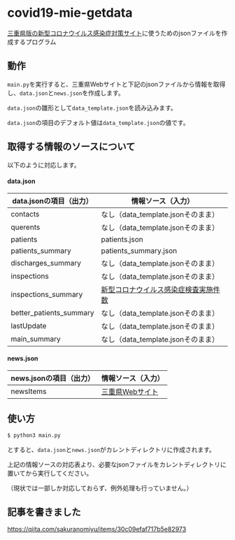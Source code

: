 # covid19-mie-getdata
[三重県版の新型コロナウイルス感染症対策サイト](https://github.com/FlexiblePrintedCircuits/covid19-mie)に使うためのjsonファイルを作成するプログラム

## 動作
`main.py`を実行すると、三重県Webサイトと下記のjsonファイルから情報を取得し、`data.json`と`news.json`を作成します。

`data.json`の雛形として`data_template.json`を読み込みます。

`data.json`の項目のデフォルト値は`data_template.json`の値です。

## 取得する情報のソースについて
以下のように対応します。

#### data.json
data.jsonの項目（出力） | 情報ソース（入力）
--- | ---
contacts | なし（data_template.jsonそのまま）
querents | なし（data_template.jsonそのまま）
patients | patients.json
patients_summary | patients_summary.json
discharges_summary | なし（data_template.jsonそのまま）
inspections | なし（data_template.jsonそのまま）
inspections_summary | [新型コロナウイルス感染症検査実施件数](https://www.pref.mie.lg.jp/YAKUMUS/HP/m0068000071_00005.htm)
better_patients_summary | なし（data_template.jsonそのまま）
lastUpdate | なし（data_template.jsonそのまま）
main_summary | なし（data_template.jsonそのまま）


#### news.json
news.jsonの項目（出力） | 情報ソース（入力）
--- | ---
newsItems | [三重県Webサイト]("https://www.pref.mie.lg.jp/index.shtm")


## 使い方
```bash
$ python3 main.py
```

とすると、`data.json`と`news.json`がカレントディレクトリに作成されます。


上記の情報ソースの対応表より、必要なjsonファイルをカレントディレクトリに置いてから実行してください。

（現状では一部しか対応しておらず、例外処理も行っていません。）


## 記事を書きました
https://qiita.com/sakuranomiyu/items/30c09efaf717b5e82973
